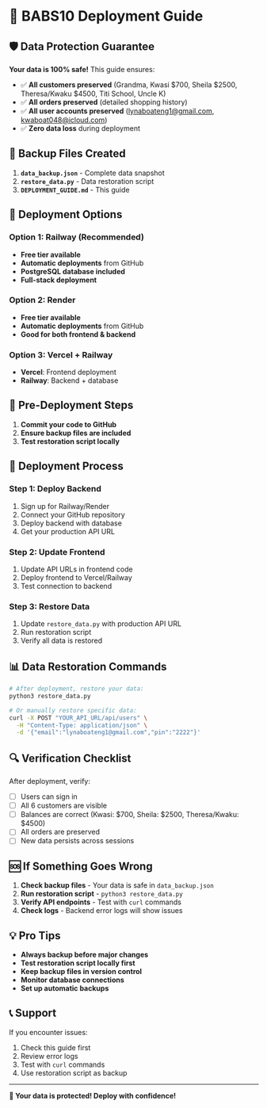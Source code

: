 # 🚀 BABS10 Deployment Guide

## 🛡️ **Data Protection Guarantee**

**Your data is 100% safe!** This guide ensures:
- ✅ **All customers preserved** (Grandma, Kwasi $700, Sheila $2500, Theresa/Kwaku $4500, Titi School, Uncle K)
- ✅ **All orders preserved** (detailed shopping history)
- ✅ **All user accounts preserved** (lynaboateng1@gmail.com, kwaboat048@icloud.com)
- ✅ **Zero data loss** during deployment

## 📁 **Backup Files Created**

1. **`data_backup.json`** - Complete data snapshot
2. **`restore_data.py`** - Data restoration script
3. **`DEPLOYMENT_GUIDE.md`** - This guide

## 🎯 **Deployment Options**

### **Option 1: Railway (Recommended)**
- **Free tier available**
- **Automatic deployments** from GitHub
- **PostgreSQL database included**
- **Full-stack deployment**

### **Option 2: Render**
- **Free tier available**
- **Automatic deployments** from GitHub
- **Good for both frontend & backend**

### **Option 3: Vercel + Railway**
- **Vercel**: Frontend deployment
- **Railway**: Backend + database

## 🔧 **Pre-Deployment Steps**

1. **Commit your code to GitHub**
2. **Ensure backup files are included**
3. **Test restoration script locally**

## 🚀 **Deployment Process**

### **Step 1: Deploy Backend**
1. Sign up for Railway/Render
2. Connect your GitHub repository
3. Deploy backend with database
4. Get your production API URL

### **Step 2: Update Frontend**
1. Update API URLs in frontend code
2. Deploy frontend to Vercel/Railway
3. Test connection to backend

### **Step 3: Restore Data**
1. Update `restore_data.py` with production API URL
2. Run restoration script
3. Verify all data is restored

## 📊 **Data Restoration Commands**

```bash
# After deployment, restore your data:
python3 restore_data.py

# Or manually restore specific data:
curl -X POST "YOUR_API_URL/api/users" \
  -H "Content-Type: application/json" \
  -d '{"email":"lynaboateng1@gmail.com","pin":"2222"}'
```

## 🔍 **Verification Checklist**

After deployment, verify:
- [ ] Users can sign in
- [ ] All 6 customers are visible
- [ ] Balances are correct (Kwasi: $700, Sheila: $2500, Theresa/Kwaku: $4500)
- [ ] All orders are preserved
- [ ] New data persists across sessions

## 🆘 **If Something Goes Wrong**

1. **Check backup files** - Your data is safe in `data_backup.json`
2. **Run restoration script** - `python3 restore_data.py`
3. **Verify API endpoints** - Test with `curl` commands
4. **Check logs** - Backend error logs will show issues

## 💡 **Pro Tips**

- **Always backup before major changes**
- **Test restoration script locally first**
- **Keep backup files in version control**
- **Monitor database connections**
- **Set up automatic backups**

## 📞 **Support**

If you encounter issues:
1. Check this guide first
2. Review error logs
3. Test with `curl` commands
4. Use restoration script as backup

---

**🎉 Your data is protected! Deploy with confidence!**
